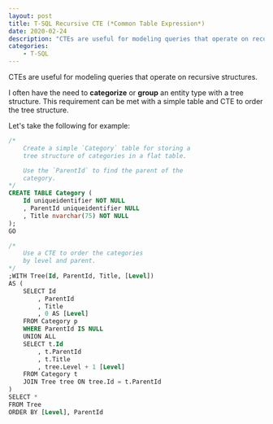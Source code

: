 ```yaml
---
layout: post
title: T-SQL Recursive CTE (*Common Table Expression*)
date: 2020-02-24
description: "CTEs are useful for modeling queries that operate on recursive structures."
categories:
    - T-SQL
---
```


CTEs are useful for modeling queries that operate on recursive structures.

I often have the need to **categorize** or **group** an entity type with a tree structure.  This requirement can be met with a simple table and CTE to order the tree structure.

Let's take the following for example:

```sql
/*
    Create a simple `Category` table for storing a 
    tree structure of categories in a flat table.

    Use the `ParentId` to find the parent of the 
    category.
*/
CREATE TABLE Category (
    Id uniqueidentifier NOT NULL
    , ParentId uniqueidentifier NULL
    , Title nvarchar(75) NOT NULL
);
GO

/*
    Use a CTE to order the categories
    by level and parent.
*/
;WITH Tree(Id, ParentId, Title, [Level])
AS (
    SELECT Id
        , ParentId
        , Title
        , 0 AS [Level]
    FROM Category p
    WHERE ParentId IS NULL
    UNION ALL 
    SELECT t.Id
        , t.ParentId
        , t.Title
        , tree.Level + 1 [Level]
    FROM Category t
    JOIN Tree tree ON tree.Id = t.ParentId
)
SELECT * 
FROM Tree
ORDER BY [Level], ParentId
```